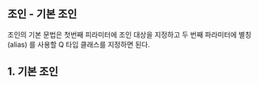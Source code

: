 ## 조인 - 기본 조인

조인의 기본 문법은 첫번째 피라미터에 조인 대상을 지정하고 두 번째 파라미터에 별칭(alias) 를 사용할 Q 타입 클래스를 지정하면 된다.

## 1. 기본 조인

